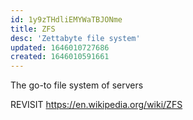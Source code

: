 ```yaml
---
id: 1y9zTHdliEMYWaTBJONme
title: ZFS
desc: 'Zettabyte file system'
updated: 1646010727686
created: 1646010591661
---
```


The go-to file system of servers

REVISIT <https://en.wikipedia.org/wiki/ZFS>
